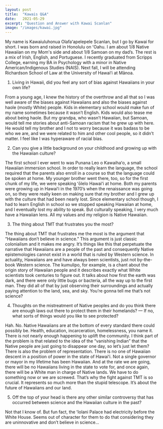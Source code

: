 ```yaml
---
layout: post
title:  "Kawais Q&A"
date:   2021-05-29
excerpt: "Question and Answer with Kawai Scanlan"
image: "/images/kawai.jpg"
---
```


My name is Kawaiuluhonua Olafaʻapelepele Scanlan, but I go by Kawai for short. I was born and raised in Honolulu on ʻOahu. I am about 1/8 Native Hawaiian on my Mom's side and about 1/8 Samoan on my dad’s. The rest is a mix of Irish, English, and Portuguese. I recently graduated from Scripps College, earning my BA in Psychology with a minor in Native American/Indigenous Studies (NAIS). Next fall, I will be attending Richardson School of Law at the University of Hawaiʻi at Mānoa.

1.	Living in Hawaii, did you feel any sort of bias against Hawaiians in your own life?

From a young age, I knew the history of the overthrow and all that so I was well aware of the biases against Hawaiians and also the biases against haole (mostly White) people. Kids in elementary school would make fun of my name sometimes because it wasn’t English. Kids would also tease me about being haole. But my grandpa, who wasn’t Hawaiian, but Samoan, would tell me stories about anti-Samoan racism that he grew up with here. He would tell my brother and I not to worry because it was badass to be who we are, and we were related to him and other cool people, so it didn’t matter. I feel like I was hyperaware of racial bias. 

2.	Can you give a little background on your childhood and growing up with the Hawaiian culture? 
		
The first school I ever went to was Punana Leo o Kawaihaʻo, a small Hawaiian immersion school. In order to really learn the language, the school required that the parents also enroll in a course so that the language could be spoken at home. My younger brother went there, too, so for the first chunk of my life, we were speaking ʻōlelo Hawaiʻi at home. Both my parents were growing up in Hawaiʻi in the 1970’s when the renaissance was going on, so they were really keen on making sure that my brother and I grew up with the culture that had been nearly lost. Since elementary school though, I had to learn English in school so we stopped speaking Hawaiian at home, and I eventually lost my ability to speak. But culturally speaking, I very much have a Hawaiian lens. All my values and my religion is Native Hawaiian. 

3.	The thing about TMT that frustrates you the most?

The thing about TMT that frustrates me the most is the argument that “Hawaiians don’t believe in science.” This argument is just classic colonialism and it makes me angry. It’s things like this that perpetuate the narrative that Hawaiians are a people of the past and consequently Native epistemologies cannot exist in a world that is ruled by Western science. In actuality, Hawaiians are and have always been scientists, just not by-the-book Western science. The kumulipo, for example, is a chant about the origin story of Hawaiian people and it describes exactly what White scientists took centuries to figure out. It talks about how first the earth was dark, and there were only little bugs or bacteria, all the way up to the first man. They did all of that by just observing their surroundings and actually paying attention to the land, sea, and sky. You’re gonna tell me that’s not science? 

4.	Thoughts on the mistreatment of Native peoples and do you think there are enough laws out there to protect them in their homelands? — If no, what sorts of things would you like to see protected? 

Hah. No. Native Hawaiians are at the bottom of every standard there could possibly be. Health, education, incarceration, homelessness, you name it. There is not nearly enough happening to uplift the community. I think part of the problem is that related to the idea of the “vanishing Indian” that the Native people are just going to disappear one day, so let’s just let them? There is also the problem of representation. There is no one of Hawaiian descent in a position of power in the state of Hawaiʻi. Not a single governor or mayor in my lifetime has been Hawaiian. And at the rate we are going, there will be no Hawaiians living in the state to vote for, and once again, there will be a White man in charge of Native lands. We have to do something now or we are screwed. That’s why the fight against TMT is so crucial. It represents so much more than the stupid telescope. It’s about the future of Hawaiians and our land. 

5.	Off the top of your head is there any other similar controversy that has occurred between science and the Hawaiian culture in the past?

Not that I know of. But fun fact, the ʻIolani Palace had electricity before the White House. Seems out of character for them to do that considering they are uninnovative and don’t believe in science…

